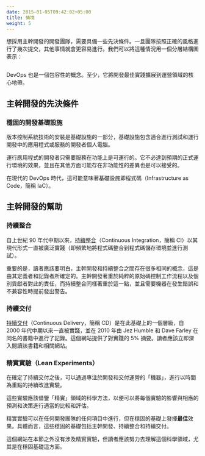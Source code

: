 ```yaml
---
date: 2015-01-05T09:42:02+05:00
title: 情境
weight: 5
---
```


<!--
A development team wanting to go ahead with Trunk-Based Development have prerequisite achievements. Once the team has 
done a few commits in the correct style, other things are now facilitated. We can show this as a layer cake:

![](layer_cake.png)

DevOps is encompassing too. At the very least, the expansion of development best practices into operations heartlands.
-->

想採用主幹開發的開發團隊，需要具備一些先決條件。一旦團隊按照正確的風格進行了幾次提交，其他事情就會更容易進行。我們可以將這種情況用一個分層結構圖表示：

<p><img srcset="layer_cake.png 1x,layer_cake@2x.png 2x"></p>

DevOps 也是一個包容性的概念。至少，它將開發最佳實踐擴展到運營領域的核心地帶。

<!--
## Trunk-Based Development prerequisites

(layers below it)

### Solid Development Infrastructure

Installation of your VCS technology is part of a foundational development infrastructure that includes developer 
workstations or laptops that are appropriate for build testing and running of the application or service being made.
Developers running the application only need it to be functionally viable. It doesn't have to match the performance
of the expected production environment, and it is OK for it to be non-functionally different in other ways too.

In the modern DevOps era, this probably means Infrastructure as Code. 
-->

## 主幹開發的先決條件

### 穩固的開發基礎設施

版本控制系統技術的安裝是基礎設施的一部分，基礎設施包含適合進行測試和運行開發中的應用程式或服務的開發者個人電腦。

運行應用程式的開發者只需要服務在功能上是可運行的。它不必達到預期的正式運行環境的效果，並且在其他方面可能存在非功能性的差異也是可以接受的。

在現代的 DevOps 時代，這可能意味著基礎設施即程式碼（Infrastructure as Code，簡稱 IaC）。

<!--
## Trunk-Based Development facilitates

(layers above it)

### Continuous Integration

[Continuous Integration](/continuous-integration/) (CI) has been in practice since the
mid-nineties in its modern incarnation (integrating to a shared code line frequently and 
testing that).

Importantly, the reader should understand that there is a large overlap between Trunk-Based Development and 
Continuous Integration, as defined by its definers and documenters. Whereas Trunk-Based Development focuses on a
pure source-control workflow and an individual contributor's obligations to that, Continuous Integration focuses 
equally on that and the need to have machines issue early warnings on breakages and incompatibilities.
-->

## 主幹開發的幫助

### 持續整合

自上世紀 90 年代中期以來，[持續整合](/continuous-integration/)（Continuous Integration，簡稱 CI）以其現代形式一直被廣泛實踐（即頻繁地將程式碼整合到程式碼儲存環境並進行測試）。

重要的是，讀者應該要明白，主幹開發和持續整合之間存在很多相同的概念，這是由其定義者和記錄者所確定的。主幹開發著重於純粹的原始碼控制工作流程以及個別貢獻者對此的責任，而持續整合同樣著重於這一點，並且需要機器在發生錯誤和不兼容性時提前發出警告。

<!--
### Continuous Delivery

[Continuous Delivery](/continuous-delivery/) (CD) is a layer on top of that, has been practiced since the mid-2000's, and 
documented in Jez Humble and Dave Farley's book of the same name in 2010.  This site gives a 5% summary of the 
practice. The reader should dive into the Book and associated site, without delay.
-->

### 持續交付

[持續交付](/continuous-delivery/)（Continuous Delivery，簡稱 CD）是在此基礎上的一個層級，自 2000 年代中期以來一直被實踐，並在 2010 年由 Jez Humble 和 Dave Farley 在同名的書籍中進行了記錄。這個網站提供了對實踐的 5% 摘要。讀者應該立即深入閱讀該書籍和相關網站。

<!--
### Lean Experiments

With CD locked in, continual improvement experiments can happen with a focus on time through "the machine" that is your 
development and delivery operation. The experiments should draw off the field of science that is "Lean" so that the 
impact of each experiment can be measured against predictions and decisions made appropriately following it.

Lean Experiments can happen in any development team on any project but work **best** on foundations that 
are solid. Specifically, the solid foundations of Trunk-Based Development, CI, and CD. 

This site does not touch on Lean Experiments beyond this section, but the reader should strive to understand that field
of science when the lower layers of the stylized cake are solid.
-->

### 精實實驗（Lean Experiments）

在確定了持續交付之後，可以通過專注於開發和交付運營的「機器」，進行以時間為重點的持續改進實驗。

這些實驗應該借鑒「精實」領域的科學方法，以便可以將每個實驗的影響與相應的預測和決策進行適當的比較和評估。

精實實驗可以在任何開發團隊的任何項目中進行，但在穩固的基礎上發揮**最佳**效果。具體而言，這些穩固的基礎包括主幹開發、持續整合和持續交付。

這個網站在本節之外沒有涉及精實實驗，但讀者應該努力去理解這個科學領域，尤其是在穩固基礎這方面。
